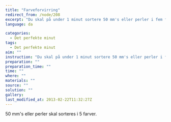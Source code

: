 ```yaml
---
title: "Farveforvirring"
redirect_from: /node/208
excerpt: "Du skal på under 1 minut sortere 50 mm's eller perler i fem forskellige krus. Du må kun bruge en hånd."
language: da

categories: 
  - Det perfekte minut
tags: 
  - Det perfekte minut
aim: ""
instruction: "Du skal på under 1 minut sortere 50 mm's eller perler i fem forskellige krus. Du må kun bruge en hånd."
preparation: ""
preparation_time: ""
time: ""
where: ""
materials: ""
source: ""
solution: ""
gallery:
last_modified_at: 2013-02-22T11:32:27Z
---
```

50 mm's eller perler skal sorteres i 5 farver.
